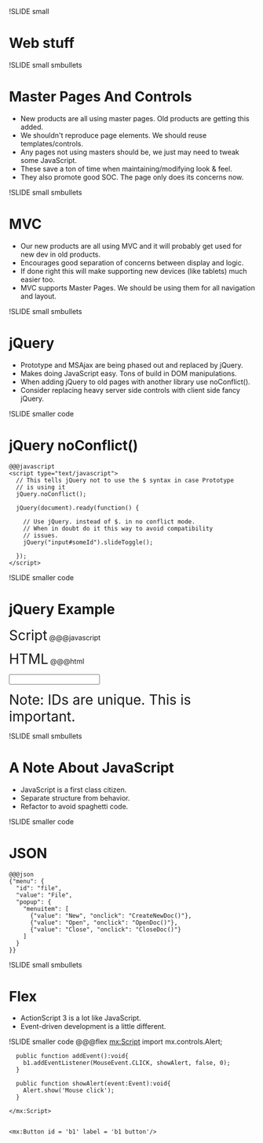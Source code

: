 !SLIDE small
# Web stuff #

!SLIDE small smbullets
# Master Pages And Controls #
* New products are all using master pages.  Old products are getting this added.
* We shouldn't reproduce page elements.  We should reuse templates/controls.
* Any pages not using masters should be, we just may need to tweak some JavaScript.
* These save a ton of time when maintaining/modifying look & feel.
* They also promote good SOC.  The page only does its concerns now.


!SLIDE small smbullets
# MVC #
* Our new products are all using MVC and it will probably get used for new dev in old products.
* Encourages good separation of concerns between display and logic.
* If done right this will make supporting new devices (like tablets) much easier too.
* MVC supports Master Pages.  We should be using them for all navigation and layout.


!SLIDE small smbullets
# jQuery #
* Prototype and MSAjax are being phased out and replaced by jQuery.
* Makes doing JavaScript easy.  Tons of build in DOM manipulations.
* When adding jQuery to old pages with another library use noConflict().
* Consider replacing heavy server side controls with client side fancy jQuery.


!SLIDE smaller code
# jQuery noConflict() #
    @@@javascript
    <script type="text/javascript">
      // This tells jQuery not to use the $ syntax in case Prototype 
      // is using it 
      jQuery.noConflict();

      jQuery(document).ready(function() {

        // Use jQuery. instead of $. in no conflict mode.
        // When in doubt do it this way to avoid compatibility 
        // issues. 
        jQuery("input#someId").slideToggle();

      });
    </script>


!SLIDE smaller code
# jQuery Example #

<span style="font-size: 2em;">Script</span>
    @@@javascript
    <script type="text/javascript">
      // The live() method binds this event to anything matching the 
      // selector now or in the future.  Great if things will be 
      // added dynamically.
      $('form#myForm').live('submit', 
        function() {
          var myValue = $('form#myForm input#text1').val();
          DoSomething(myValue);
        }
      );
    </script>
 
<span style="font-size: 2em;">HTML</span>
    @@@html
    <form id="myForm">
      <input type="text" id="text1" />
    </form>

<span style="font-size: 2em;">Note:  IDs are unique.  This is important.</span>


!SLIDE small smbullets
# A Note About JavaScript
* JavaScript is a first class citizen.
* Separate structure from behavior.
* Refactor to avoid spaghetti code.


!SLIDE smaller code
# JSON
    @@@json
    {"menu": {
      "id": "file",
      "value": "File",
      "popup": {
        "menuitem": [
          {"value": "New", "onclick": "CreateNewDoc()"},
          {"value": "Open", "onclick": "OpenDoc()"},
          {"value": "Close", "onclick": "CloseDoc()"}
        ]
      }
    }}



!SLIDE small smbullets
# Flex
* ActionScript 3 is a lot like JavaScript.
* Event-driven development is a little different.


!SLIDE smaller code
    @@@flex
    <mx:Script>
      import mx.controls.Alert;

      public function addEvent():void{
        b1.addEventListener(MouseEvent.CLICK, showAlert, false, 0); 
      }

      public function showAlert(event:Event):void{
        Alert.show('Mouse click');
      }
    
    </mx:Script>


    <mx:Button id = 'b1' label = 'b1 button'/>
